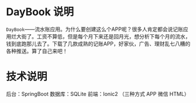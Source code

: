 # DayBook 说明
`DayBook`——流水账应用。为什么要创建这么个APP呢？很多人肯定都会说记账应用烂大街了。工资不算低，但是每个月下来还是回月光，想分析下每个月的流水，钱到底跑那儿去了。下载了几款成熟的记账APP，好家伙，广告、理财乱七八糟的各种推送。算了自己来吧！

# 技术说明
后台：SpringBoot
数据库：SQLite
前端：Ionic2  （三种方式 APP 微信 HTML）
